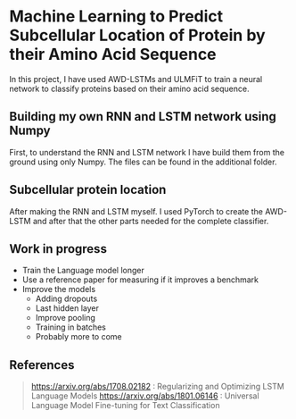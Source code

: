 # Machine Learning to Predict Subcellular Location of Protein by their Amino Acid Sequence

In this project, I have used AWD-LSTMs and ULMFiT to train a neural network to classify proteins based on their amino acid sequence.

## Building my own RNN and LSTM network using Numpy

First, to understand the RNN and LSTM network I have build them from the ground using only Numpy.
The files can be found in the additional folder.

## Subcellular protein location

After making the RNN and LSTM myself. I used PyTorch to create the AWD-LSTM and after that the other parts needed for the complete classifier.

## Work in progress

 * Train the Language model longer
 * Use a reference paper for measuring if it improves a benchmark 
 * Improve the models
    * Adding dropouts
    * Last hidden layer
    * Improve pooling
    * Training in batches
    * Probably more to come

## References

> https://arxiv.org/abs/1708.02182 : Regularizing and Optimizing LSTM Language Models
> https://arxiv.org/abs/1801.06146 : Universal Language Model Fine-tuning for Text Classification